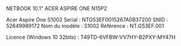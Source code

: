
NETBOOK 10.1" ACER ASPIRE ONE N15P2

Acer Aspire One S1002
Serial : NTG53EF0015267A0B37200
SNID : 52649989172
Nom du modèle : S1002
Référence : NT.G53EF.001

Licence (Windows 10 32bits) : T49TD-6VFBW-VV7HY-B2PXY-MY47H
